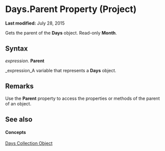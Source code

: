 
# Days.Parent Property (Project)

 **Last modified:** July 28, 2015

Gets the parent of the  **Days** object. Read-only **Month**.

## Syntax

 _expression_. **Parent**

 _expression_A variable that represents a  **Days** object.


## Remarks

Use the  **Parent** property to access the properties or methods of the parent of an object.


## See also


#### Concepts


 [Days Collection Object](ac9cc007-a318-c9a8-2e6c-c4834a52d5c2.md)
